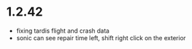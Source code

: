 # 1.2.42
- fixing tardis flight and crash data
- sonic can see repair time left, shift right click on the exterior